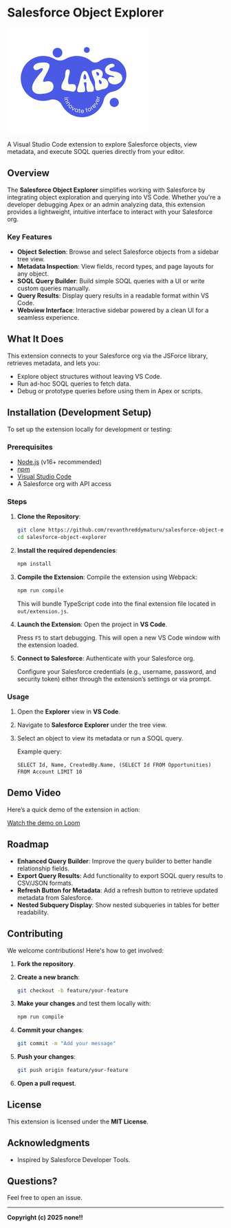 # Salesforce Object Explorer

![Salesforce Object Explorer Logo](icon.png)

A Visual Studio Code extension to explore Salesforce objects, view metadata, and execute SOQL queries directly from your editor.

## Overview

The **Salesforce Object Explorer** simplifies working with Salesforce by integrating object exploration and querying into VS Code. Whether you're a developer debugging Apex or an admin analyzing data, this extension provides a lightweight, intuitive interface to interact with your Salesforce org.

### Key Features

- **Object Selection**: Browse and select Salesforce objects from a sidebar tree view.
- **Metadata Inspection**: View fields, record types, and page layouts for any object.
- **SOQL Query Builder**: Build simple SOQL queries with a UI or write custom queries manually.
- **Query Results**: Display query results in a readable format within VS Code.
- **Webview Interface**: Interactive sidebar powered by a clean UI for a seamless experience.

## What It Does

This extension connects to your Salesforce org via the JSForce library, retrieves metadata, and lets you:

- Explore object structures without leaving VS Code.
- Run ad-hoc SOQL queries to fetch data.
- Debug or prototype queries before using them in Apex or scripts.

## Installation (Development Setup)

To set up the extension locally for development or testing:

### Prerequisites

- [Node.js](https://nodejs.org/) (v16+ recommended)
- [npm](https://www.npmjs.com/)
- [Visual Studio Code](https://code.visualstudio.com/)
- A Salesforce org with API access

### Steps

1. **Clone the Repository**:

   ```bash
   git clone https://github.com/revanthreddymaturu/salesforce-object-explorer.git
   cd salesforce-object-explorer
   ```

2. **Install the required dependencies**:

   ```bash
   npm install
   ```

3. **Compile the Extension**:
   Compile the extension using Webpack:

   ```bash
   npm run compile
   ```

   This will bundle TypeScript code into the final extension file located in `out/extension.js`.

4. **Launch the Extension**:
   Open the project in **VS Code**.

   Press `F5` to start debugging. This will open a new VS Code window with the extension loaded.

5. **Connect to Salesforce**:
   Authenticate with your Salesforce org.

   Configure your Salesforce credentials (e.g., username, password, and security token) either through the extension’s settings or via prompt.

### Usage

1. Open the **Explorer** view in **VS Code**.

2. Navigate to **Salesforce Explorer** under the tree view.

3. Select an object to view its metadata or run a SOQL query.

   Example query:

   ```soql
   SELECT Id, Name, CreatedBy.Name, (SELECT Id FROM Opportunities) FROM Account LIMIT 10
   ```
## Demo Video

Here’s a quick demo of the extension in action:

[Watch the demo on Loom](https://www.loom.com/embed/9440531cce0e49e3a199ddf0381b1e66?sid=8929372c-d904-4293-8fdc-6d7655c08040)

## Roadmap

- **Enhanced Query Builder**: Improve the query builder to better handle relationship fields.
- **Export Query Results**: Add functionality to export SOQL query results to CSV/JSON formats.
- **Refresh Button for Metadata**: Add a refresh button to retrieve updated metadata from Salesforce.
- **Nested Subquery Display**: Show nested subqueries in tables for better readability.

## Contributing

We welcome contributions! Here's how to get involved:

1. **Fork the repository**.

2. **Create a new branch**:

   ```bash
   git checkout -b feature/your-feature
   ```

3. **Make your changes** and test them locally with:

   ```bash
   npm run compile
   ```

4. **Commit your changes**:

   ```bash
   git commit -m "Add your message"
   ```

5. **Push your changes**:

   ```bash
   git push origin feature/your-feature
   ```

6. **Open a pull request**.

## License

This extension is licensed under the **MIT License**.

## Acknowledgments

- Inspired by Salesforce Developer Tools.

## Questions?

Feel free to open an issue.

---

**Copyright (c) 2025 none!!**
